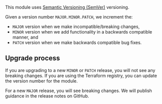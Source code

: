 <!-- markdownlint-disable MD041 -->
This module uses [Semantic Versioning (SemVer)](https://semver.org/s) versioning.

Given a version number `MAJOR.MINOR.PATCH`, we increment the:

* `MAJOR` version when we make incompatible/breaking changes,
* `MINOR` version when we add functionality in a backwards compatible manner, and
* `PATCH` version when we make backwards compatible bug fixes.

## Upgrade process

If you are upgrading to a new `MINOR` or `PATCH` release, you will not see any breaking changes.
If you are using the Terraform registry, you can update the version number for the module.

For a new `MAJOR` release, you will see breaking changes.
We will publish guidance in the release notes on GitHub.
